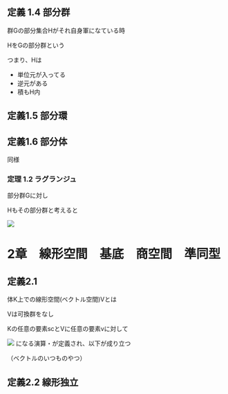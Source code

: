 
## 定義 1.4 部分群

群Gの部分集合Hがそれ自身軍になている時

HをGの部分群という

つまり、Hは

* 単位元が入ってる
* 逆元がある
* 積もH内

## 定義1.5 部分環

## 定義1.6 部分体

同様

### 定理 1.2 ラグランジュ

部分群Gに対し

Hもその部分群と考えると

<img src="https://latex.codecogs.com/gif.latex?%5Cdpi%7B120%7D%20%7CH%7C%20%5Cbig%7C%20%7CG%7C">


# 2章　線形空間　基底　商空間　準同型

## 定義2.1

体K上での線形空間(ベクトル空間)Vとは

Vは可換群をなし

Kの任意の要素scとVに任意の要素vに対して

<img src="https://latex.codecogs.com/gif.latex?%5Cdpi%7B120%7D%20c%5Ccdot%20v%20%5Cin%20V"> になる演算・が定義され、以下が成り立つ

（ベクトルのいつものやつ）

## 定義2.2 線形独立
